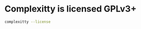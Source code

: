 # Complexitty is licensed GPLv3+

```bash exec="on"
complexitty --license
```

[//]: # (license.md ends here)
